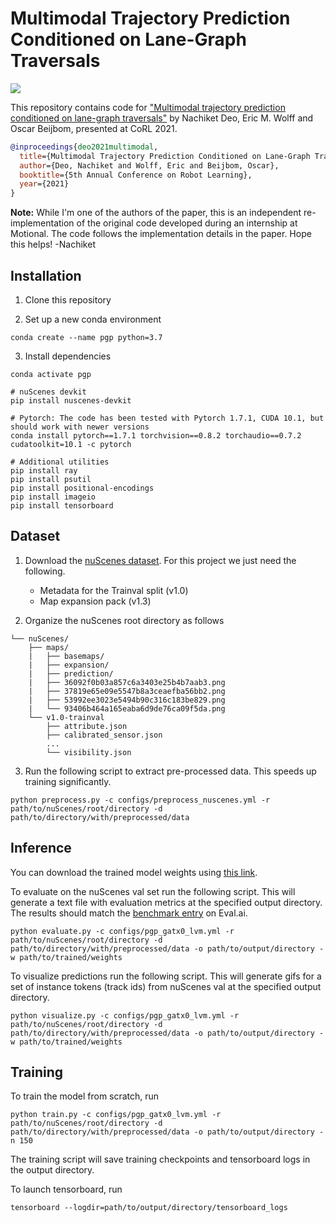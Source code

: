 # Multimodal Trajectory Prediction Conditioned on Lane-Graph Traversals

![](https://github.com/nachiket92/PGP/blob/main/intro.gif)




This repository contains code for ["Multimodal trajectory prediction conditioned on lane-graph traversals"](https://arxiv.org/abs/2106.15004) by Nachiket Deo, Eric M. Wolff and Oscar Beijbom, presented at CoRL 2021.  

```bibtex
@inproceedings{deo2021multimodal,
  title={Multimodal Trajectory Prediction Conditioned on Lane-Graph Traversals},
  author={Deo, Nachiket and Wolff, Eric and Beijbom, Oscar},
  booktitle={5th Annual Conference on Robot Learning},
  year={2021}
}
```


**Note:** While I'm one of the authors of the paper, this is an independent re-implementation of the original code developed during an internship at Motional. The code follows the implementation details in the paper. Hope this helps!
 -Nachiket   


## Installation

1. Clone this repository 

2. Set up a new conda environment 
``` shell
conda create --name pgp python=3.7
```

3. Install dependencies
```shell
conda activate pgp

# nuScenes devkit
pip install nuscenes-devkit

# Pytorch: The code has been tested with Pytorch 1.7.1, CUDA 10.1, but should work with newer versions
conda install pytorch==1.7.1 torchvision==0.8.2 torchaudio==0.7.2 cudatoolkit=10.1 -c pytorch

# Additional utilities
pip install ray
pip install psutil
pip install positional-encodings
pip install imageio
pip install tensorboard
```


## Dataset

1. Download the [nuScenes dataset](https://www.nuscenes.org/download). For this project we just need the following.
    - Metadata for the Trainval split (v1.0)
    - Map expansion pack (v1.3)

2. Organize the nuScenes root directory as follows
```plain
└── nuScenes/
    ├── maps/
    |   ├── basemaps/
    |   ├── expansion/
    |   ├── prediction/
    |   ├── 36092f0b03a857c6a3403e25b4b7aab3.png
    |   ├── 37819e65e09e5547b8a3ceaefba56bb2.png
    |   ├── 53992ee3023e5494b90c316c183be829.png
    |   └── 93406b464a165eaba6d9de76ca09f5da.png
    └── v1.0-trainval
        ├── attribute.json
        ├── calibrated_sensor.json
        ...
        └── visibility.json         
```

3. Run the following script to extract pre-processed data. This speeds up training significantly.
```shell
python preprocess.py -c configs/preprocess_nuscenes.yml -r path/to/nuScenes/root/directory -d path/to/directory/with/preprocessed/data
```


## Inference

You can download the trained model weights using [this link]().

To evaluate on the nuScenes val set run the following script. This will generate a text file with evaluation metrics at the specified output directory. The results should match the [benchmark entry]() on Eval.ai. 
```shell
python evaluate.py -c configs/pgp_gatx0_lvm.yml -r path/to/nuScenes/root/directory -d path/to/directory/with/preprocessed/data -o path/to/output/directory -w path/to/trained/weights
```

To visualize predictions run the following script. This will generate gifs for a set of instance tokens (track ids) from nuScenes val at the specified output directory.  
```shell
python visualize.py -c configs/pgp_gatx0_lvm.yml -r path/to/nuScenes/root/directory -d path/to/directory/with/preprocessed/data -o path/to/output/directory -w path/to/trained/weights
```


## Training

To train the model from scratch, run
```shell
python train.py -c configs/pgp_gatx0_lvm.yml -r path/to/nuScenes/root/directory -d path/to/directory/with/preprocessed/data -o path/to/output/directory -n 150
```

The training script will save training checkpoints and tensorboard logs in the output directory.

To launch tensorboard, run
```shell
tensorboard --logdir=path/to/output/directory/tensorboard_logs
```
